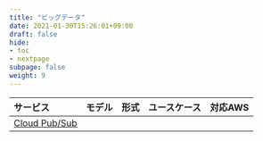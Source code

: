 ```yaml
---
title: "ビッグデータ"
date: 2021-01-30T15:26:01+09:00
draft: false
hide:
- toc
- nextpage
subpage: false
weight: 9
---
```


<!--more-->

|サービス|モデル|形式|ユースケース|対応AWS|
|:---|:---|:---|:---|:---|
|[Cloud Pub/Sub](./pubsub)|||||